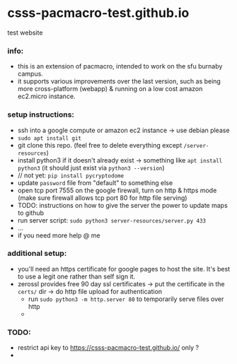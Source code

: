 # csss-pacmacro-test.github.io
test website

### info:
- this is an extension of pacmacro, intended to work on the sfu burnaby campus.
- it supports various improvements over the last version, such as being more cross-platform (webapp) & running on a low cost amazon ec2.micro instance.

### setup instructions:
- ssh into a google compute or amazon ec2 instance -> use debian please
- `sudo apt install git`
- git clone this repo. (feel free to delete everything except `/server-resources`)
- install python3 if it doesn't already exist -> something like `apt install python3` (it should just exist via `python3 --version`)
- // not yet: `pip install pycryptodome`
- update `password` file from "default" to something else
- open tcp port 7555 on the google firewall, turn on http & https mode (make sure firewall allows tcp port 80 for http file serving)
- TODO: instructions on how to give the server the power to update maps to github
- run server script: `sudo python3 server-resources/server.py 433`
- ...
- if you need more help @ me

### additional setup:
- you'll need an https certificate for google pages to host the site. It's best to use a legit one rather than self sign it. 
- zerossl provides free 90 day ssl certificates -> put the certificate in the `certs/` dir -> do http file upload for authentication
  - run `sudo python3 -m http.server 80` to temporarily serve files over http
  - 

### TODO: 
- restrict api key to https://csss-pacmacro-test.github.io/ only ?
- 
